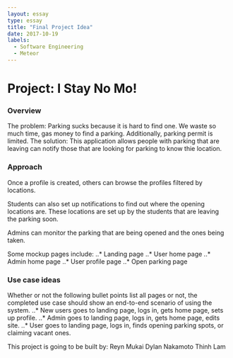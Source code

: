 ```yaml
---
layout: essay
type: essay
title: "Final Project Idea"
date: 2017-10-19
labels:
  - Software Engineering
  - Meteor
---
```


# Project: I Stay No Mo!
### Overview
The problem: Parking sucks because it is hard to find one. We waste so much time, gas money to find a parking. Additionally, parking permit is limited.
The solution: This application allows people with parking that are leaving can notify those that are looking for parking to know thie location.

### Approach
Once a profile is created, others can browse the profiles filtered by locations. 

Students can also set up notifications to find out where the opening locations are. These locations are set up by the students that are leaving the parking soon.

Admins can monitor the parking that are being opened and the ones being taken.

Some mockup pages include:
..* Landing page
..* User home page
..* Admin home page
..* User profile page
..* Open parking page

### Use case ideas
Whether or not the following bullet points list all pages or not, the completed use case should show an end-to-end scenario of using the system.
..* New users goes to landing page, logs in, gets home page, sets up profile.
..* Admin goes to landing page, logs in, gets home page, edits site.
..* User goes to landing page, logs in, finds opening parking spots, or claiming vacant ones.

This project is going to be built by:
Reyn Mukai
Dylan Nakamoto
Thinh Lam
